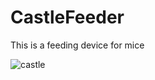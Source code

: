# CastleFeeder
This is a feeding device for mice

![castle](https://github.com/KravitzLabDevices/CastleFeeder/blob/main/photos/castle.gif?raw=true  )
